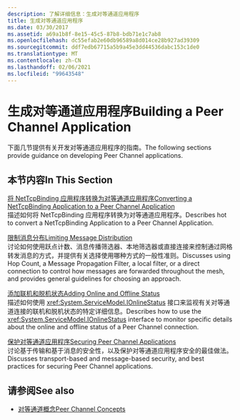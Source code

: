 ```yaml
---
description: 了解详细信息：生成对等通道应用程序
title: 生成对等通道应用程序
ms.date: 03/30/2017
ms.assetid: a69a1b8f-8e15-45c5-87b8-bdb71e1c7ab8
ms.openlocfilehash: dc55efab2e60db96589a8d014ce28b927ad39309
ms.sourcegitcommit: ddf7edb67715a5b9a45e3dd44536dabc153c1de0
ms.translationtype: MT
ms.contentlocale: zh-CN
ms.lasthandoff: 02/06/2021
ms.locfileid: "99643548"
---
```

# <a name="building-a-peer-channel-application"></a><span data-ttu-id="119fb-103">生成对等通道应用程序</span><span class="sxs-lookup"><span data-stu-id="119fb-103">Building a Peer Channel Application</span></span>

<span data-ttu-id="119fb-104">下面几节提供有关开发对等通道应用程序的指南。</span><span class="sxs-lookup"><span data-stu-id="119fb-104">The following sections provide guidance on developing Peer Channel applications.</span></span>  
  
## <a name="in-this-section"></a><span data-ttu-id="119fb-105">本节内容</span><span class="sxs-lookup"><span data-stu-id="119fb-105">In This Section</span></span>  

 [<span data-ttu-id="119fb-106">将 NetTcpBinding 应用程序转换为对等通道应用程序</span><span class="sxs-lookup"><span data-stu-id="119fb-106">Converting a NetTcpBinding Application to a Peer Channel Application</span></span>](converting-a-nettcpbinding-application-to-a-peer-channel-application.md)  
 <span data-ttu-id="119fb-107">描述如何将 NetTcpBinding 应用程序转换为对等通道应用程序。</span><span class="sxs-lookup"><span data-stu-id="119fb-107">Describes hot to convert a NetTcpBinding Application to a Peer Channel Application.</span></span>  
  
 [<span data-ttu-id="119fb-108">限制消息分布</span><span class="sxs-lookup"><span data-stu-id="119fb-108">Limiting Message Distribution</span></span>](limiting-message-distribution.md)  
 <span data-ttu-id="119fb-109">讨论如何使用跃点计数、消息传播筛选器、本地筛选器或直接连接来控制通过网格转发消息的方式，并提供有关选择使用哪种方式的一般性准则。</span><span class="sxs-lookup"><span data-stu-id="119fb-109">Discusses using Hop Count, a Message Propagation Filter, a local filter, or a direct connection to control how messages are forwarded throughout the mesh, and provides general guidelines for choosing an approach.</span></span>  
  
 [<span data-ttu-id="119fb-110">添加联机和脱机状态</span><span class="sxs-lookup"><span data-stu-id="119fb-110">Adding Online and Offline Status</span></span>](adding-online-and-offline-status.md)  
 <span data-ttu-id="119fb-111">描述如何使用 <xref:System.ServiceModel.IOnlineStatus> 接口来监视有关对等通道连接的联机和脱机状态的特定详细信息。</span><span class="sxs-lookup"><span data-stu-id="119fb-111">Describes how to use the <xref:System.ServiceModel.IOnlineStatus> interface to monitor specific details about the online and offline status of a Peer Channel connection.</span></span>  
  
 [<span data-ttu-id="119fb-112">保护对等通道应用程序</span><span class="sxs-lookup"><span data-stu-id="119fb-112">Securing Peer Channel Applications</span></span>](securing-peer-channel-applications.md)  
 <span data-ttu-id="119fb-113">讨论基于传输和基于消息的安全性，以及保护对等通道应用程序安全的最佳做法。</span><span class="sxs-lookup"><span data-stu-id="119fb-113">Discusses transport-based and message-based security, and best practices for securing Peer Channel applications.</span></span>  
  
## <a name="see-also"></a><span data-ttu-id="119fb-114">请参阅</span><span class="sxs-lookup"><span data-stu-id="119fb-114">See also</span></span>

- [<span data-ttu-id="119fb-115">对等通道概念</span><span class="sxs-lookup"><span data-stu-id="119fb-115">Peer Channel Concepts</span></span>](peer-channel-concepts.md)

